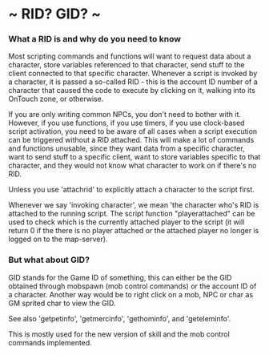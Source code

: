 

# ~ RID? GID? ~

### What a RID is and why do you need to know

Most scripting commands and functions will want to request data about a
character, store variables referenced to that character, send stuff to the
client connected to that specific character. Whenever a script is invoked by a
character, it is passed a so-called RID - this is the account ID number of a
character that caused the code to execute by clicking on it, walking into its
OnTouch zone, or otherwise.

If you are only writing common NPCs, you don't need to bother with it. However,
if you use functions, if you use timers, if you use clock-based script
activation, you need to be aware of all cases when a script execution can be
triggered without a RID attached. This will make a lot of commands and functions
unusable, since they want data from a specific character, want to send stuff to
a specific client, want to store variables specific to that character, and they
would not know what character to work on if there's no RID.

Unless you use 'attachrid' to explicitly attach a character to the script first.

Whenever we say 'invoking character', we mean 'the character who's RID is
attached to the running script. The script function "playerattached" can be
used to check which is the currently attached player to the script (it will
return 0 if the there is no player attached or the attached player no longer
is logged on to the map-server).

### But what about GID?

GID stands for the Game ID of something, this can either be the GID obtained
through mobspawn (mob control commands) or the account ID of a character.
Another way would be to right click on a mob, NPC or char as GM sprited char
to view the GID.

See also 'getpetinfo', 'getmercinfo', 'gethominfo', and 'geteleminfo'.

This is mostly used for the new version of skill and the mob control commands
implemented.